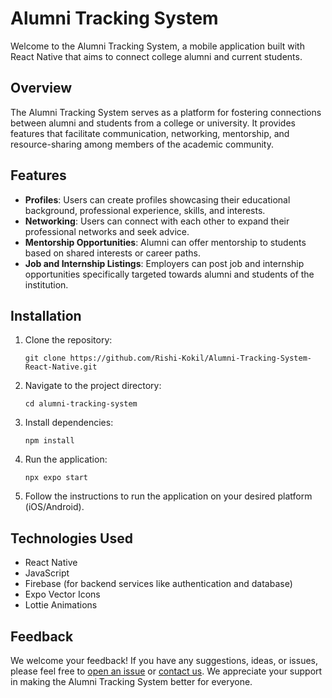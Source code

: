 # Alumni Tracking System

Welcome to the Alumni Tracking System, a mobile application built with React Native that aims to connect college alumni and current students.

## Overview

The Alumni Tracking System serves as a platform for fostering connections between alumni and students from a college or university. It provides features that facilitate communication, networking, mentorship, and resource-sharing among members of the academic community.

## Features

- **Profiles**: Users can create profiles showcasing their educational background, professional experience, skills, and interests.
- **Networking**: Users can connect with each other to expand their professional networks and seek advice.
- **Mentorship Opportunities**: Alumni can offer mentorship to students based on shared interests or career paths.
- **Job and Internship Listings**: Employers can post job and internship opportunities specifically targeted towards alumni and students of the institution.


## Installation

1. Clone the repository:

   ```
   git clone https://github.com/Rishi-Kokil/Alumni-Tracking-System-React-Native.git
   ```

2. Navigate to the project directory:

   ```
   cd alumni-tracking-system
   ```

3. Install dependencies:

   ```
   npm install
   ```

4. Run the application:

   ```
   npx expo start
   ```

5. Follow the instructions to run the application on your desired platform (iOS/Android).

## Technologies Used

- React Native
- JavaScript
- Firebase (for backend services like authentication and database)
- Expo Vector Icons
- Lottie Animations

## Feedback

We welcome your feedback! If you have any suggestions, ideas, or issues, please feel free to [open an issue](https://github.com/Rishi-Kokil/Alumni-Tracking-System-React-Native/issues) or [contact us](mailto:rishikokil@email.com). We appreciate your support in making the Alumni Tracking System better for everyone.
